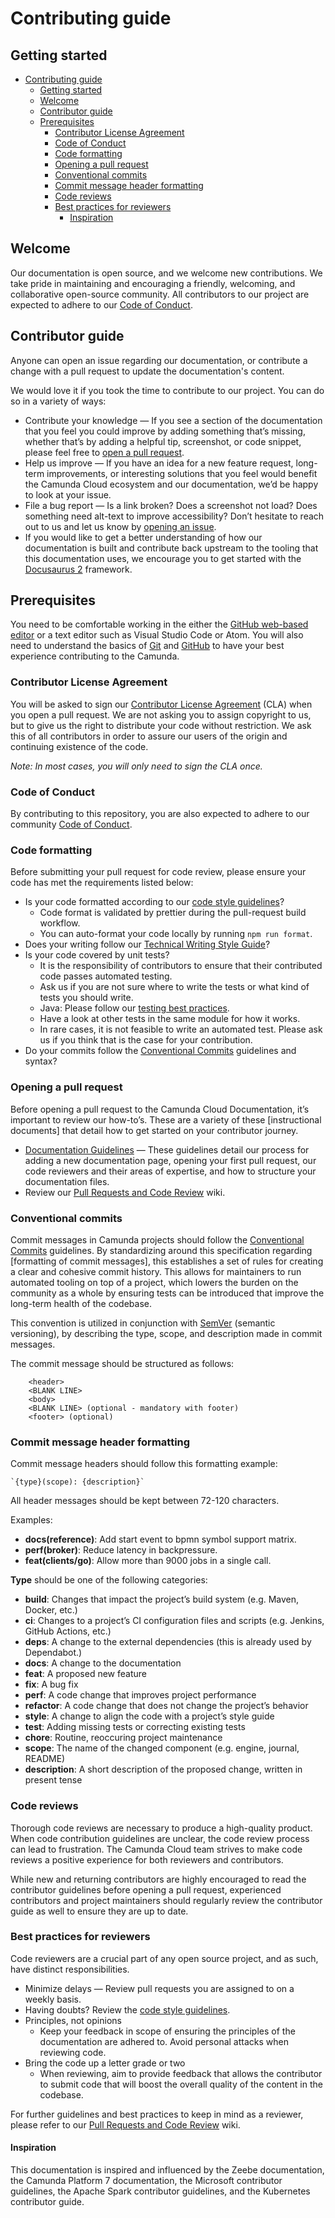 # Contributing guide

## Getting started

- [Contributing guide](#contributing-guide)
  - [Getting started](#getting-started)
  - [Welcome](#welcome)
  - [Contributor guide](#contributor-guide)
  - [Prerequisites](#prerequisites)
    - [Contributor License Agreement](#contributor-license-agreement)
    - [Code of Conduct](#code-of-conduct)
    - [Code formatting](#code-formatting)
    - [Opening a pull request](#opening-a-pull-request)
    - [Conventional commits](#conventional-commits)
    - [Commit message header formatting](#commit-message-header-formatting)
    - [Code reviews](#code-reviews)
    - [Best practices for reviewers](#best-practices-for-reviewers)
      - [Inspiration](#inspiration)

## Welcome

Our documentation is open source, and we welcome new contributions. We take pride in maintaining and encouraging a friendly, welcoming, and collaborative open-source community. All contributors to our project are expected to adhere to our [Code of Conduct].

## Contributor guide

Anyone can open an issue regarding our documentation, or contribute a change with a pull request to update the documentation's content.

We would love it if you took the time to contribute to our project. You can do so in a variety of ways:

- Contribute your knowledge — If you see a section of the documentation that you feel you could improve by adding something that’s missing, whether that’s by adding a helpful tip, screenshot, or code snippet, please feel free to [open a pull request].
- Help us improve — If you have an idea for a new feature request, long-term improvements, or interesting solutions that you feel would benefit the Camunda Cloud ecosystem and our documentation, we’d be happy to look at your issue.
- File a bug report — Is a link broken? Does a screenshot not load? Does something need alt-text to improve accessibility? Don’t hesitate to reach out to us and let us know by [opening an issue].
- If you would like to get a better understanding of how our documentation is built and contribute back upstream to the tooling that this documentation uses, we encourage you to get started with the [Docusaurus 2] framework.

## Prerequisites

You need to be comfortable working in the either the [GitHub web-based editor] or a text editor such as Visual Studio Code or Atom. You will also need to understand the basics of [Git] and [GitHub] to have your best experience contributing to the Camunda.

### Contributor License Agreement

You will be asked to sign our [Contributor License Agreement] (CLA) when you open a pull request. We are not asking you to assign copyright to us, but to give us the right to distribute your code without restriction. We ask this of all contributors in order to assure our users of the origin and continuing existence of the code.

*Note: In most cases, you will only need to sign the CLA once.*

### Code of Conduct

By contributing to this repository, you are also expected to adhere to our community [Code of Conduct].

### Code formatting

Before submitting your pull request for code review, please ensure your code has met the requirements listed below:

- Is your code formatted according to our [code style guidelines]?
  - Code format is validated by prettier during the pull-request build workflow.
  - You can auto-format your code locally by running `npm run format`.
- Does your writing follow our [Technical Writing Style Guide]?
- Is your code covered by unit tests?
  - It is the responsibility of contributors to ensure that their contributed code passes automated testing.
  - Ask us if you are not sure where to write the tests or what kind of tests you should write.
  - Java: Please follow our [testing best practices].
  - Have a look at other tests in the same module for how it works.
  - In rare cases, it is not feasible to write an automated test. Please ask us if you think that is the case for your contribution.
- Do your commits follow the [Conventional Commits] guidelines and syntax?

### Opening a pull request

Before opening a pull request to the Camunda Cloud Documentation, it’s important to review our how-to’s. These are a variety of these [instructional documents] that detail how to get started on your contributor journey.

- [Documentation Guidelines] — These guidelines detail our process for adding a new documentation page, opening your first pull request, our code reviewers and their areas of expertise, and how to structure your documentation files.
- Review our [Pull Requests and Code Review] wiki.

### Conventional commits

Commit messages in Camunda projects should follow the [Conventional Commits] guidelines. By standardizing around this specification regarding [formatting of commit messages], this establishes a set of rules for creating a clear and cohesive commit history. This allows for maintainers to run automated tooling on top of a project, which lowers the burden on the community as a whole by ensuring tests can be introduced that improve the long-term health of the codebase.

This convention is utilized in conjunction with [SemVer] (semantic versioning), by describing the type, scope, and description made in commit messages.

The commit message should be structured as follows:

```
    <header>
    <BLANK LINE>
    <body>
    <BLANK LINE> (optional - mandatory with footer)
    <footer> (optional)
```

### Commit message header formatting

Commit message headers should follow this formatting example:

    `{type}(scope): {description}`

All header messages should be kept between 72-120 characters.

Examples:

- **docs(reference)**: Add start event to bpmn symbol support matrix.
- **perf(broker)**: Reduce latency in backpressure.
- **feat(clients/go)**: Allow more than 9000 jobs in a single call.

**Type** should be one of the following categories:

- **build**: Changes that impact the project’s build system (e.g. Maven, Docker, etc.)
- **ci**: Changes to a project’s CI configuration files and scripts (e.g. Jenkins, GitHub Actions, etc.)
- **deps**: A change to the external dependencies (this is already used by Dependabot.)
- **docs**: A change to the documentation
- **feat**: A proposed new feature
- **fix**: A bug fix
- **perf**: A code change that improves project performance
- **refactor**: A code change that does not change the project’s behavior
- **style**: A change to align the code with a project’s style guide
- **test**: Adding missing tests or correcting existing tests
- **chore**: Routine, reoccuring project maintenance
- **scope**: The name of the changed component (e.g. engine, journal, README)
- **description**: A short description of the proposed change, written in present tense

### Code reviews

Thorough code reviews are necessary to produce a high-quality product. When code contribution guidelines are unclear, the code review process can lead to frustration. The Camunda Cloud team strives to make code reviews a positive experience for both reviewers and contributors.

While new and returning contributors are highly encouraged to read the contributor guidelines before opening a pull request, experienced contributors and project maintainers should regularly review the contributor guide as well to ensure they are up to date.

### Best practices for reviewers

Code reviewers are a crucial part of any open source project, and as such, have distinct responsibilities.

- Minimize delays — Review pull requests you are assigned to on a weekly basis.
- Having doubts? Review the [code style guidelines].
- Principles, not opinions
  - Keep your feedback in scope of ensuring the principles of the documentation are adhered to. Avoid personal attacks when reviewing code.
- Bring the code up a letter grade or two
  - When reviewing, aim to provide feedback that allows the contributor to submit code that will boost the overall quality of the content in the codebase.

For further guidelines and best practices to keep in mind as a reviewer, please refer to our [Pull Requests and Code Review] wiki.

#### Inspiration

This documentation is inspired and influenced by the Zeebe documentation, the Camunda Platform 7 documentation, the Microsoft contributor guidelines,
the Apache Spark contributor guidelines, and the Kubernetes contributor guide.

[Getting Started]:./getting-started
[Welcome]: ./welcome
[Contributor Guide]: ./contributor-guide
[Prerequisities]: ./prerequisities
[Code of Conduct]: ./code-of-conduct.md
[documentation]: https://github.com/camunda-cloud/camunda-cloud-documentation
[open a pull request]: https://github.com/camunda-cloud/camunda-cloud-documentation/compare
[conventional commits]: https://www.conventionalcommits.org/en/v1.0.0/#summary
[variety]: https://github.com/camunda-cloud/camunda-cloud-documentation/tree/master/howtos
[Documentation guidelines]: https://github.com/camunda-cloud/camunda-cloud-documentation/blob/master/howtos/documentation-guidelines.md
[opening an issue]: https://github.com/camunda-cloud/camunda-cloud-documentation/issues
[Docusaurus 2]: https://v2.docusaurus.io/
[GitHub web-based editor]: https://docs.github.com/en/codespaces/the-githubdev-web-based-editor
[Git]: https://git-scm.com/
[GitHub]: https://lab.github.com/
[Contributor License Agreement]: https://cla-assistant.io/camunda-cloud/camunda-cloud-documentation
[code style guidelines]: https://github.com/camunda-cloud/zeebe/wiki/Code-Style
[testing best practices]: https://docs.camunda.io/docs/apis-clients/java-client/zeebe-process-test/
[Conventional Commits]: ./conventional-commits
[template and settings files]: https://github.com/camunda/camunda-bpm-platform/tree/master/settings
[Technical Writing Style Guide]: https://github.com/camunda-cloud/camunda-cloud-documentation/blob/master/howtos/technical-writing-styleguide.md
[Pull Requests and Code Review]: https://github.com/camunda-cloud/zeebe/wiki/Pull-Requests-and-Code-Reviews
[SemVer]: http://semver.org/
